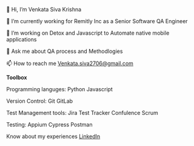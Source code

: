 👋 Hi, I’m Venkata Siva Krishna

👀 I’m currently working for Remitly Inc as a Senior Software QA Engineer

🌱 I’m working on Detox and Javascript to Automate native mobile applications

💬 Ask me about QA process and Methodlogies

📫 How to reach me Venkata.siva2706@gmail.com

**Toolbox**

Programming languges: Python Javascript

Version Control: Git GitLab 

Test Management tools: Jira Test Tracker Confulence Scrum

Testing: Appium Cypress Postman 


Know about my experiences [LinkedIn](https://www.linkedin.com/in/venkata-siva/)
<!---
Venkata-Shiv/Venkata-Shiv is a ✨ special ✨ repository because its `README.md` (this file) appears on your GitHub profile.
You can click the Preview link to take a look at your changes.
--->
